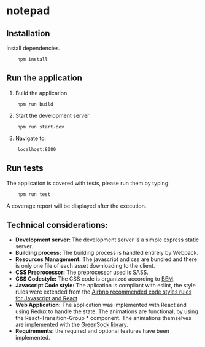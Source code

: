 # notepad

## Installation
Install dependencies.
```
    npm install
```

## Run the application
1. Build the application
```
    npm run build
```

2. Start the development server
```
    npm run start-dev
```

3. Navigate to:
```
    localhost:8080
```

## Run tests
The application is covered with tests, please run them by typing:
```
    npm run test
```
A coverage report will be displayed after the execution.

## Technical considerations:
* **Development server:** The development server is a simple express static server.
* **Building process:** The building process is handled entirely by Webpack.
* **Resources Management:** The javascript and css are bundled and there is only one file of each asset downloading to the client.
* **CSS Preprocessor:** The preprocessor used is SASS.
* **CSS Codestyle:** The CSS code is organized according to [BEM](http://getbem.com/introduction/).
* **Javascript Code style:** The aplication is compliant with eslint, the style rules were extended from the [Airbnb recommended code styles rules for Javascript and React](https://github.com/airbnb/javascript)
* **Web Application:** The application was implemented with React and using Redux to handle the state. The animations are functional, by using the React-Transition-Group * component. The animations themselves are implemented with the [GreenSock library](https://greensock.com/).
* **Requirements:** the required and optional features have been implemented.